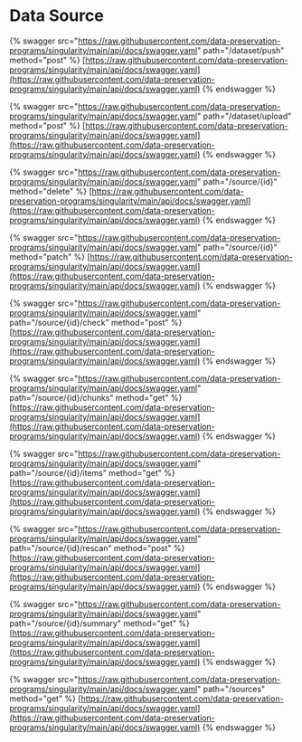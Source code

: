 # Data Source

{% swagger src="https://raw.githubusercontent.com/data-preservation-programs/singularity/main/api/docs/swagger.yaml" path="/dataset/push" method="post" %}
[https://raw.githubusercontent.com/data-preservation-programs/singularity/main/api/docs/swagger.yaml](https://raw.githubusercontent.com/data-preservation-programs/singularity/main/api/docs/swagger.yaml)
{% endswagger %}

{% swagger src="https://raw.githubusercontent.com/data-preservation-programs/singularity/main/api/docs/swagger.yaml" path="/dataset/upload" method="post" %}
[https://raw.githubusercontent.com/data-preservation-programs/singularity/main/api/docs/swagger.yaml](https://raw.githubusercontent.com/data-preservation-programs/singularity/main/api/docs/swagger.yaml)
{% endswagger %}

{% swagger src="https://raw.githubusercontent.com/data-preservation-programs/singularity/main/api/docs/swagger.yaml" path="/source/{id}" method="delete" %}
[https://raw.githubusercontent.com/data-preservation-programs/singularity/main/api/docs/swagger.yaml](https://raw.githubusercontent.com/data-preservation-programs/singularity/main/api/docs/swagger.yaml)
{% endswagger %}

{% swagger src="https://raw.githubusercontent.com/data-preservation-programs/singularity/main/api/docs/swagger.yaml" path="/source/{id}" method="patch" %}
[https://raw.githubusercontent.com/data-preservation-programs/singularity/main/api/docs/swagger.yaml](https://raw.githubusercontent.com/data-preservation-programs/singularity/main/api/docs/swagger.yaml)
{% endswagger %}

{% swagger src="https://raw.githubusercontent.com/data-preservation-programs/singularity/main/api/docs/swagger.yaml" path="/source/{id}/check" method="post" %}
[https://raw.githubusercontent.com/data-preservation-programs/singularity/main/api/docs/swagger.yaml](https://raw.githubusercontent.com/data-preservation-programs/singularity/main/api/docs/swagger.yaml)
{% endswagger %}

{% swagger src="https://raw.githubusercontent.com/data-preservation-programs/singularity/main/api/docs/swagger.yaml" path="/source/{id}/chunks" method="get" %}
[https://raw.githubusercontent.com/data-preservation-programs/singularity/main/api/docs/swagger.yaml](https://raw.githubusercontent.com/data-preservation-programs/singularity/main/api/docs/swagger.yaml)
{% endswagger %}

{% swagger src="https://raw.githubusercontent.com/data-preservation-programs/singularity/main/api/docs/swagger.yaml" path="/source/{id}/items" method="get" %}
[https://raw.githubusercontent.com/data-preservation-programs/singularity/main/api/docs/swagger.yaml](https://raw.githubusercontent.com/data-preservation-programs/singularity/main/api/docs/swagger.yaml)
{% endswagger %}

{% swagger src="https://raw.githubusercontent.com/data-preservation-programs/singularity/main/api/docs/swagger.yaml" path="/source/{id}/rescan" method="post" %}
[https://raw.githubusercontent.com/data-preservation-programs/singularity/main/api/docs/swagger.yaml](https://raw.githubusercontent.com/data-preservation-programs/singularity/main/api/docs/swagger.yaml)
{% endswagger %}

{% swagger src="https://raw.githubusercontent.com/data-preservation-programs/singularity/main/api/docs/swagger.yaml" path="/source/{id}/summary" method="get" %}
[https://raw.githubusercontent.com/data-preservation-programs/singularity/main/api/docs/swagger.yaml](https://raw.githubusercontent.com/data-preservation-programs/singularity/main/api/docs/swagger.yaml)
{% endswagger %}

{% swagger src="https://raw.githubusercontent.com/data-preservation-programs/singularity/main/api/docs/swagger.yaml" path="/sources" method="get" %}
[https://raw.githubusercontent.com/data-preservation-programs/singularity/main/api/docs/swagger.yaml](https://raw.githubusercontent.com/data-preservation-programs/singularity/main/api/docs/swagger.yaml)
{% endswagger %}

